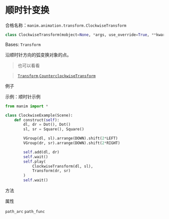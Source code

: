 # 顺时针变换

合格名称：`manim.animation.transform.ClockwiseTransform`

```py
class ClockwiseTransform(mobject=None, *args, use_override=True, **kwargs)
```

Bases: `Transform`

沿顺时针方向的弧变换对象的点。

> 也可以看看

> [`Transform`](),[`CounterclockwiseTransform`]()


例子

示例：顺时针示例

```py
from manim import *

class ClockwiseExample(Scene):
    def construct(self):
        dl, dr = Dot(), Dot()
        sl, sr = Square(), Square()

        VGroup(dl, sl).arrange(DOWN).shift(2*LEFT)
        VGroup(dr, sr).arrange(DOWN).shift(2*RIGHT)

        self.add(dl, dr)
        self.wait()
        self.play(
            ClockwiseTransform(dl, sl),
            Transform(dr, sr)
        )
        self.wait()
```


方法


属性

`path_arc`
`path_func`
